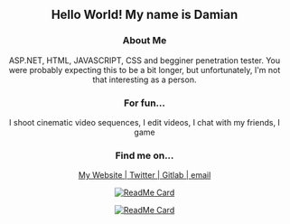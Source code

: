 <div align='center'>
 
## Hello World! My name is Damian



### About Me

ASP.NET, HTML, JAVASCRIPT, CSS and begginer penetration tester. You were probably expecting this to be a bit longer, but unfortunately, I'm not that interesting as a person. 

### For fun...
I shoot cinematic video sequences,
I edit videos,
I chat with my friends,
I game

### Find me on...

[My Website | ](https://dkatsios.ml)
[Twitter | ](https://twitter.com/dkraw2)
[Gitlab | ](https://gitlab.com/dk.raw)
[email](mailto://d.katsios@myself.com)
</div>
<div align='center'>
 
   [![ReadMe Card](https://github-readme-stats.vercel.app/api?username=dk-raw&show_icons=true&theme=vue-dark&include_all_commits=true)]()


   [![ReadMe Card](https://github-readme-stats.vercel.app/api/top-langs?username=dk-raw&show_icons=true&theme=vue-dark&include_all_commits=true)]()

</div>
